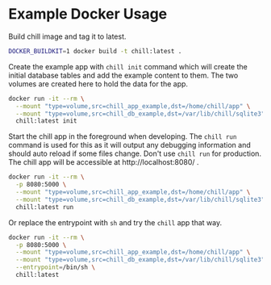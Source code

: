 # Example Docker Usage

Build chill image and tag it to latest.

```bash
DOCKER_BUILDKIT=1 docker build -t chill:latest .
```

Create the example app with `chill init` command which will create the initial
database tables and add the example content to them. The two volumes are created
here to hold the data for the app.

```bash
docker run -it --rm \
  --mount "type=volume,src=chill_app_example,dst=/home/chill/app" \
  --mount "type=volume,src=chill_db_example,dst=/var/lib/chill/sqlite3" \
  chill:latest init
```

Start the chill app in the foreground when developing. The `chill run` command
is used for this as it will output any debugging information and should auto
reload if some files change. Don't use `chill run` for production. The chill app
will be accessible at http://localhost:8080/ .

```bash
docker run -it --rm \
  -p 8080:5000 \
  --mount "type=volume,src=chill_app_example,dst=/home/chill/app" \
  --mount "type=volume,src=chill_db_example,dst=/var/lib/chill/sqlite3" \
  chill:latest run
```

Or replace the entrypoint with `sh` and try the `chill` app that way.
```bash
docker run -it --rm \
  -p 8080:5000 \
  --mount "type=volume,src=chill_app_example,dst=/home/chill/app" \
  --mount "type=volume,src=chill_db_example,dst=/var/lib/chill/sqlite3" \
  --entrypoint=/bin/sh \
  chill:latest
```
